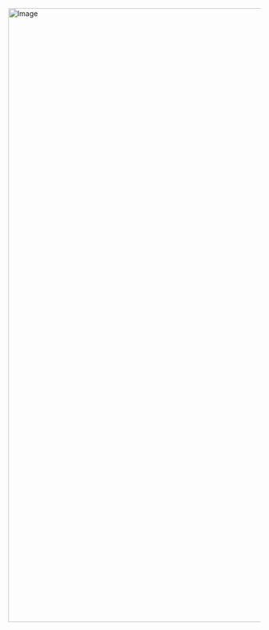<img width="994" height="1227" alt="Image" src="https://github.com/user-attachments/assets/c81b70f9-22e9-4d34-9efd-a282c8dd73aa" />